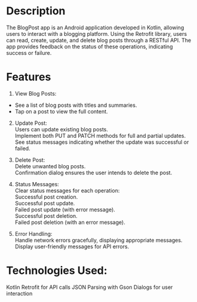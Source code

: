 # Description
The BlogPost app is an Android application developed in Kotlin, allowing users to interact with a blogging platform. Using the Retrofit library, users can read, create, update, and delete blog posts through a RESTful API. The app provides feedback on the status of these operations, indicating success or failure.

# Features
1. View Blog Posts:<br>
* See a list of blog posts with titles and summaries.<br>
* Tap on a post to view the full content.<br>

2. Update Post:<br>
Users can update existing blog posts.<br>
Implement both PUT and PATCH methods for full and partial updates.<br>
See status messages indicating whether the update was successful or failed.<br>

3. Delete Post:<br>
Delete unwanted blog posts.<br>
Confirmation dialog ensures the user intends to delete the post.<br>

4. Status Messages:<br>
Clear status messages for each operation:<br>
Successful post creation.<br>
Successful post update.<br>
Failed post update (with error message).<br>
Successful post deletion.<br>
Failed post deletion (with an error message).<br>

5. Error Handling:<br>
Handle network errors gracefully, displaying appropriate messages.<br>
Display user-friendly messages for API errors.<br>

# Technologies Used:
Kotlin </n>
Retrofit for API calls
JSON Parsing with Gson
Dialogs for user interaction
